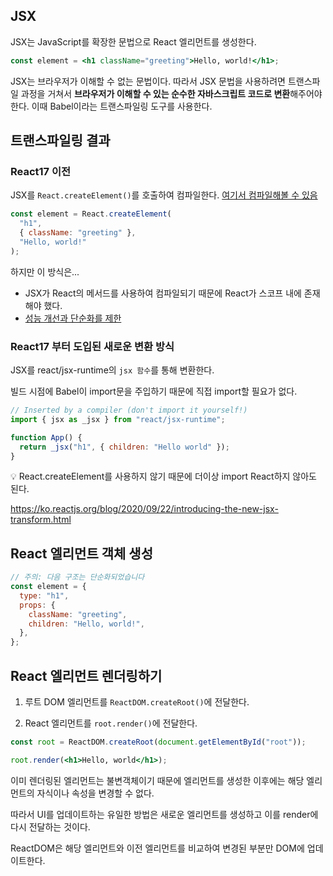 ## JSX

JSX는 JavaScript를 확장한 문법으로 React 엘리먼트를 생성한다.

```jsx
const element = <h1 className="greeting">Hello, world!</h1>;
```

JSX는 브라우저가 이해할 수 없는 문법이다.
따라서 JSX 문법을 사용하려면 트랜스파일 과정을 거쳐서 **브라우저가 이해할 수 있는 순수한 자바스크립트 코드로 변환**해주어야 한다.
이때 Babel이라는 트랜스파일링 도구를 사용한다.

## 트랜스파일링 결과

### React17 이전

JSX를 `React.createElement()`를 호출하여 컴파일한다.
[여기서 컴파일해볼 수 있음](https://babeljs.io/repl/#?browsers=defaults%2C%20not%20ie%2011%2C%20not%20ie_mob%2011&build=&builtIns=false&corejs=3.21&spec=false&loose=false&code_lz=GYVwdgxgLglg9mABACQKYBt1wBQEpEDeAUIohAgM5SIAWAhmACbqoDC6MEA1ogLyJ4-APkIlSiOiwBOUbAHIA7nCnpGc3GIC-YqaiggpSbGNIAeAEYgoUBIgTtOXXgXpMWD7pqEQO3UwHpLawQhMQ1tIlBIWFsAQQAHeMFiUl19Q0RTNEw4RH8hAG4iTQKgA&debug=false&forceAllTransforms=false&shippedProposals=false&circleciRepo=&evaluate=false&fileSize=false&timeTravel=false&sourceType=module&lineWrap=true&presets=env%2Creact%2Cstage-2&prettier=false&targets=&version=7.20.12&externalPlugins=&assumptions=%7B%7D)

```jsx
const element = React.createElement(
  "h1",
  { className: "greeting" },
  "Hello, world!"
);
```

하지만 이 방식은...

- JSX가 React의 메서드를 사용하여 컴파일되기 때문에 React가 스코프 내에 존재해야 했다.
- [성능 개선과 단순화를 제한](https://github.com/reactjs/rfcs/blob/createlement-rfc/text/0000-create-element-changes.md#motivation)

### React17 부터 도입된 새로운 변환 방식

JSX를 react/jsx-runtime의 `jsx 함수`를 통해 변환한다.

빌드 시점에 Babel이 import문을 주입하기 때문에 직접 import할 필요가 없다.

```jsx
// Inserted by a compiler (don't import it yourself!)
import { jsx as _jsx } from "react/jsx-runtime";

function App() {
  return _jsx("h1", { children: "Hello world" });
}
```

💡 React.createElement를 사용하지 않기 때문에 더이상 import React하지 않아도 된다.

https://ko.reactjs.org/blog/2020/09/22/introducing-the-new-jsx-transform.html

## React 엘리먼트 객체 생성

```jsx
// 주의: 다음 구조는 단순화되었습니다
const element = {
  type: "h1",
  props: {
    className: "greeting",
    children: "Hello, world!",
  },
};
```

## React 엘리먼트 렌더링하기

1. 루트 DOM 엘리먼트를 `ReactDOM.createRoot()`에 전달한다.

2. React 엘리먼트를 `root.render()`에 전달한다.

```jsx
const root = ReactDOM.createRoot(document.getElementById("root"));

root.render(<h1>Hello, world</h1>);
```

이미 렌더링된 엘리먼트는 불변객체이기 때문에 엘리먼트를 생성한 이후에는 해당 엘리먼트의 자식이나 속성을 변경할 수 없다.

따라서 UI를 업데이트하는 유일한 방법은 새로운 엘리먼트를 생성하고 이를 render에 다시 전달하는 것이다.

ReactDOM은 해당 엘리먼트와 이전 엘리먼트를 비교하여 변경된 부분만 DOM에 업데이트한다.
